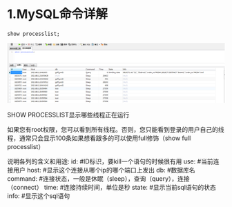 # 1.MySQL命令详解


```
show processlist;
```


![](/static/image/微信截图_20200717173429.png)

SHOW PROCESSLIST显示哪些线程正在运行

如果您有root权限，您可以看到所有线程。否则，您只能看到登录的用户自己的线程，通常只会显示100条如果想看跟多的可以使用full修饰（show full processlist）

说明各列的含义和用途:
id:       #ID标识，要kill一个语句的时候很有用
use:      #当前连接用户
host:     #显示这个连接从哪个ip的哪个端口上发出
db:       #数据库名
command:  #连接状态，一般是休眠（sleep），查询（query），连接（connect）
time:     #连接持续时间，单位是秒
state:    #显示当前sql语句的状态
info:     #显示这个sql语句
